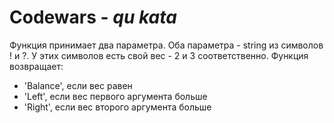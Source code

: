 # Codewars - *qu kata*

Функция принимает два параметра. Оба параметра - string из символов ! и ?.
У этих символов есть свой вес - 2 и 3 соответственно.
Функция возвращает:
- 'Balance', если вес равен
- 'Left', если вес первого аргумента больше
- 'Right', если вес второго аргумента больше
